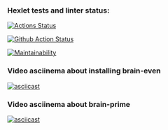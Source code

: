 ### Hexlet tests and linter status:
[![Actions Status](https://github.com/kazanmarat/python-project-lvl1/workflows/hexlet-check/badge.svg)](https://github.com/kazanmarat/python-project-lvl1/actions)

[![Github Action Status](https://github.com/kazanmarat/python-project-lvl1/workflows/makelint/badge.svg)](https://github.com/kazanmarat/python-project-lvl1/actions)

[![Maintainability](https://api.codeclimate.com/v1/badges/a5551f40b263ba2c3764/maintainability)](https://codeclimate.com/github/kazanmarat/python-project-lvl1/maintainability)

### Video asciinema about installing brain-even
[![asciicast](https://asciinema.org/a/TaUCjR9spC5strNBM7ezZyPOb.svg)](https://asciinema.org/a/TaUCjR9spC5strNBM7ezZyPOb)


### Video asciinema about brain-prime
[![asciicast](https://asciinema.org/a/nysOJlnwkrKyT2MiFzDa74PJQ.svg)](https://asciinema.org/a/nysOJlnwkrKyT2MiFzDa74PJQ)